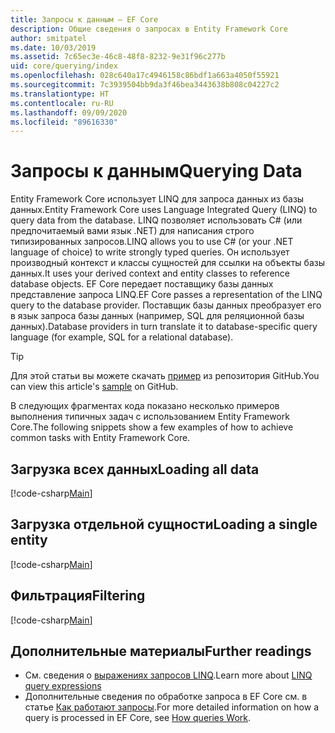 ```yaml
---
title: Запросы к данным — EF Core
description: Общие сведения о запросах в Entity Framework Core
author: smitpatel
ms.date: 10/03/2019
ms.assetid: 7c65ec3e-46c8-48f8-8232-9e31f96c277b
uid: core/querying/index
ms.openlocfilehash: 028c640a17c4946158c86bdf1a663a4050f55921
ms.sourcegitcommit: 7c3939504bb9da3f46bea3443638b808c04227c2
ms.translationtype: HT
ms.contentlocale: ru-RU
ms.lasthandoff: 09/09/2020
ms.locfileid: "89616330"
---
```

# <a name="querying-data"></a><span data-ttu-id="84b69-103">Запросы к данным</span><span class="sxs-lookup"><span data-stu-id="84b69-103">Querying Data</span></span>

<span data-ttu-id="84b69-104">Entity Framework Core использует LINQ для запроса данных из базы данных.</span><span class="sxs-lookup"><span data-stu-id="84b69-104">Entity Framework Core uses Language Integrated Query (LINQ) to query data from the database.</span></span> <span data-ttu-id="84b69-105">LINQ позволяет использовать C# (или предпочитаемый вами язык .NET) для написания строго типизированных запросов.</span><span class="sxs-lookup"><span data-stu-id="84b69-105">LINQ allows you to use C# (or your .NET language of choice) to write strongly typed queries.</span></span> <span data-ttu-id="84b69-106">Он использует производный контекст и классы сущностей для ссылки на объекты базы данных.</span><span class="sxs-lookup"><span data-stu-id="84b69-106">It uses your derived context and entity classes to reference database objects.</span></span> <span data-ttu-id="84b69-107">EF Core передает поставщику базы данных представление запроса LINQ.</span><span class="sxs-lookup"><span data-stu-id="84b69-107">EF Core passes a representation of the LINQ query to the database provider.</span></span> <span data-ttu-id="84b69-108">Поставщик базы данных преобразует его в язык запроса базы данных (например, SQL для реляционной базы данных).</span><span class="sxs-lookup"><span data-stu-id="84b69-108">Database providers in turn translate it to database-specific query language (for example, SQL for a relational database).</span></span>

> [!TIP]
> <span data-ttu-id="84b69-109">Для этой статьи вы можете скачать [пример](https://github.com/dotnet/EntityFramework.Docs/tree/master/samples/core/Querying) из репозитория GitHub.</span><span class="sxs-lookup"><span data-stu-id="84b69-109">You can view this article's [sample](https://github.com/dotnet/EntityFramework.Docs/tree/master/samples/core/Querying) on GitHub.</span></span>

<span data-ttu-id="84b69-110">В следующих фрагментах кода показано несколько примеров выполнения типичных задач с использованием Entity Framework Core.</span><span class="sxs-lookup"><span data-stu-id="84b69-110">The following snippets show a few examples of how to achieve common tasks with Entity Framework Core.</span></span>

## <a name="loading-all-data"></a><span data-ttu-id="84b69-111">Загрузка всех данных</span><span class="sxs-lookup"><span data-stu-id="84b69-111">Loading all data</span></span>

[!code-csharp[Main](../../../samples/core/Querying/Basics/Sample.cs#LoadingAllData)]

## <a name="loading-a-single-entity"></a><span data-ttu-id="84b69-112">Загрузка отдельной сущности</span><span class="sxs-lookup"><span data-stu-id="84b69-112">Loading a single entity</span></span>

[!code-csharp[Main](../../../samples/core/Querying/Basics/Sample.cs#LoadingSingleEntity)]

## <a name="filtering"></a><span data-ttu-id="84b69-113">Фильтрация</span><span class="sxs-lookup"><span data-stu-id="84b69-113">Filtering</span></span>

[!code-csharp[Main](../../../samples/core/Querying/Basics/Sample.cs#Filtering)]

## <a name="further-readings"></a><span data-ttu-id="84b69-114">Дополнительные материалы</span><span class="sxs-lookup"><span data-stu-id="84b69-114">Further readings</span></span>

- <span data-ttu-id="84b69-115">См. сведения о [выражениях запросов LINQ](/dotnet/csharp/programming-guide/concepts/linq/basic-linq-query-operations).</span><span class="sxs-lookup"><span data-stu-id="84b69-115">Learn more about [LINQ query expressions](/dotnet/csharp/programming-guide/concepts/linq/basic-linq-query-operations)</span></span>
- <span data-ttu-id="84b69-116">Дополнительные сведения по обработке запроса в EF Core см. в статье [Как работают запросы](xref:core/querying/how-query-works).</span><span class="sxs-lookup"><span data-stu-id="84b69-116">For more detailed information on how a query is processed in EF Core, see [How queries Work](xref:core/querying/how-query-works).</span></span>
